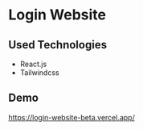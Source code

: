 # Login Website

## Used Technologies

- React.js
- Tailwindcss

## Demo

https://login-website-beta.vercel.app/



